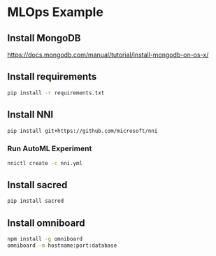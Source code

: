 # MLOps Example

## Install MongoDB

https://docs.mongodb.com/manual/tutorial/install-mongodb-on-os-x/

## Install requirements

```bash
pip install -r requirements.txt
```

## Install NNI

```bash
pip install git+https://github.com/microsoft/nni
```

### Run AutoML Experiment

```bash
nnictl create -c nni.yml
```

## Install sacred

```bash
pip install sacred
```

## Install omniboard
```bash
npm install -g omniboard
omniboard -m hostname:port:database

```
